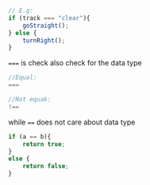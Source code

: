 
```Javascript
// E.g: 
if (track === "clear"){
	goStraight();
} else {
	turnRight();
}
```

`===` is check also check for the data type

```Javascript
//Equal: 
===

//Not equak:
!==
```

while `==` does not care about data type

```Javascript
if (a == b){
	return true;
}
else {
	return false;
}
```

